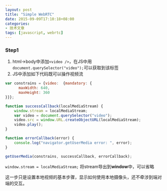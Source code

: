 ```yaml
---
layout: post
title: "Simple WebRTC"
date: 2015-09-09T17:10:18+08:00
categories:
- 技术文章
tags: [javascript, webrtc]
---
```


### Step1
1. html->body中添加`<video />`，在JS中用`document.querySelector("video");`可以获取到该标签
2. JS中添加如下代码既可以操作视频流

```javascript
var constrains = {video:  {mandatory: {
      maxWidth: 640,
      maxHeight: 360 
}}};

function successCallback(localMediaStream) {
    window.stream = localMediaStream;
    var video = document.querySelector("video");
    video.src = window.URL.createObjectURL(localMediaStream);
    video.play();
}

function errorCallback(error) {
    console.log("navigator.getUserMedia error: ", error);
}

getUserMedia(constrains, successCallback, errorCallback);
```
`window.stream = localMediaStream;` 将stream导出到**window**中，可以省略

这一步只是设置本地视频的基本步骤，显示如何使用本地摄像头，还不牵涉到端对端的交互。
